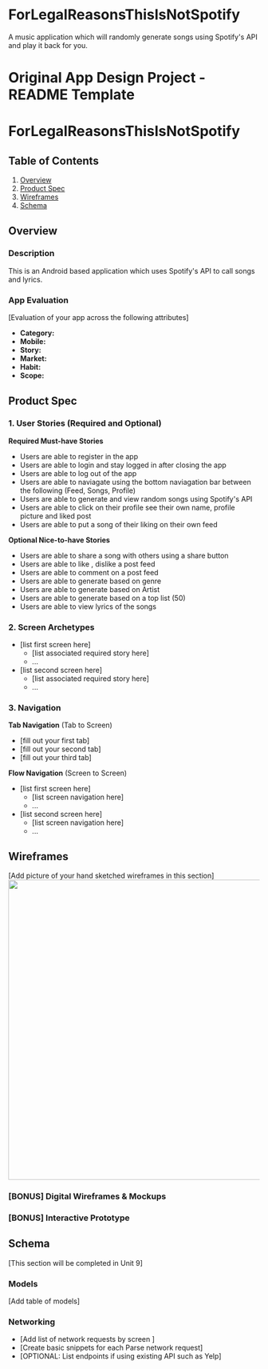 # ForLegalReasonsThisIsNotSpotify
A music application which will randomly generate songs using Spotify's API and play it back for you.

Original App Design Project - README Template
===

# ForLegalReasonsThisIsNotSpotify

## Table of Contents
1. [Overview](#Overview)
1. [Product Spec](#Product-Spec)
1. [Wireframes](#Wireframes)
2. [Schema](#Schema)

## Overview
### Description
This is an Android based application which uses Spotify's API to call songs and lyrics.

### App Evaluation
[Evaluation of your app across the following attributes]
- **Category:**
- **Mobile:**
- **Story:**
- **Market:**
- **Habit:**
- **Scope:**

## Product Spec

### 1. User Stories (Required and Optional)

**Required Must-have Stories**

* Users are able to register in the app
* Users are able to login and stay logged in after closing the app
* Users are able to log out of the app
* Users are able to naviagate using the bottom naviagation bar between the following (Feed, Songs, Profile)
* Users are able to generate and view random songs using Spotify's API
* Users are able to click on their profile see their own name, profile picture and liked post
* Users are able to put a song of their liking on their own feed

**Optional Nice-to-have Stories**

* Users are able to share a song with others using a share button
* Users are able to like , dislike a post feed
* Users are able to comment on a post feed
* Users are able to generate based on genre 
* Users are able to generate based on Artist
* Users are able to generate based on a top list (50)
* Users are able to view lyrics of the songs 

### 2. Screen Archetypes

* [list first screen here]
   * [list associated required story here]
   * ...
* [list second screen here]
   * [list associated required story here]
   * ...

### 3. Navigation

**Tab Navigation** (Tab to Screen)

* [fill out your first tab]
* [fill out your second tab]
* [fill out your third tab]

**Flow Navigation** (Screen to Screen)

* [list first screen here]
   * [list screen navigation here]
   * ...
* [list second screen here]
   * [list screen navigation here]
   * ...

## Wireframes
[Add picture of your hand sketched wireframes in this section]
<img src="YOUR_WIREFRAME_IMAGE_URL" width=600>

### [BONUS] Digital Wireframes & Mockups

### [BONUS] Interactive Prototype

## Schema 
[This section will be completed in Unit 9]
### Models
[Add table of models]
### Networking
- [Add list of network requests by screen ]
- [Create basic snippets for each Parse network request]
- [OPTIONAL: List endpoints if using existing API such as Yelp]
